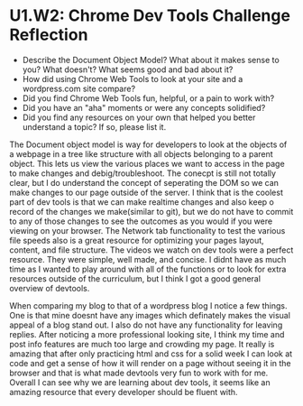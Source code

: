 # U1.W2: Chrome Dev Tools Challenge Reflection

* Describe the Document Object Model? What about it makes sense to you? What doesn't? What seems good and bad about it?
* How did using Chrome Web Tools to look at your site and a wordpress.com site compare?
* Did you find Chrome Web Tools fun, helpful, or a pain to work with?
* Did you have an "aha" moments or were any concepts solidified?
* Did you find any resources on your own that helped you better understand a topic? If so, please list it.

The Document object model is way for developers to look at the objects of a webpage in a tree like structure with all objects belonging to a parent object.  This lets us view the various places we want to access in the page to make changes and debig/troubleshoot.  The conecpt is still not totally clear, but I do understand the concept of seperating the DOM so we can make changes to our page outside of the server.  I think that is the coolest part of dev tools is that we can make realtime changes and also keep o record of the changes we make(similar to git), but we do not have to commit to any of those changes to see the outcomes as you would if you were viewing on your browser.  The Network tab functionality to test the various file speeds also is a great resource for optimizing your pages layout, content, and file structure.  The videos we watch on dev tools were a perfect resource.  They were simple, well made, and concise.  I didnt have as much time as I wanted to play around with all of the functions or to look for extra resources outside of the curriculum, but I think I got a good general overview of devtools.

When comparing my blog to that of a wordpress blog I notice a few things.  One is that mine doesnt have any images which definately makes the visual appeal of a blog stand out.  I also do not have any functionality for leaving replies.  After noticing a more professional looking site, I think my time and post info features are much too large and crowding my page.  It really is amazing that after only practicing html and css for a solid week I can look at code and get a sense of how it will render on a page without seeing it in the browser and that is what made devtools very fun to work with for me.  Overall I can see why we are learning about dev tools, it seems like an amazing resource that every developer should be fluent with.